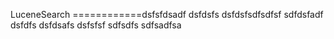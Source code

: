 LuceneSearch
============dsfsfdsadf
dsfdsfs
dsfdsfsdfsdfsf
sdfdsfadf
dsfdfs
dsfdsafs
dsfsfsf
sdfsdfs
sdfsadfsa

